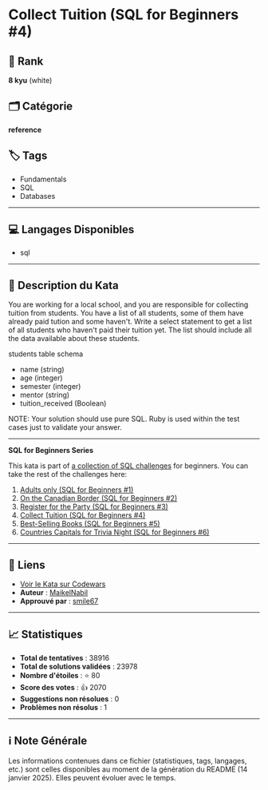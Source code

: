 # Collect Tuition (SQL for Beginners #4)

## 🏅 Rank
**8 kyu** (white)

## 🗂️ Catégorie
**reference**

## 🏷️ Tags
- Fundamentals
- SQL
- Databases

---

## 💻 Langages Disponibles
- sql

---

## 📜 Description du Kata

You are working for a local school, and you are responsible for collecting tuition from students. You have a list of all students, some of them have already paid tution and some haven't. 
Write a select statement to get a list of all students who haven't paid their tuition yet. The list should include all the data available about these students.

students table schema
- name (string)
- age (integer)
- semester (integer)
- mentor (string)
- tuition_received (Boolean)

NOTE: Your solution should use pure SQL. Ruby is used within the test cases just to validate your answer.

<hr />

**SQL for Beginners Series**

This kata is part of <a href="https://www.codewars.com/collections/sql-for-beginners">a collection of SQL challenges</a> for beginners. You can take the rest of the challenges here: 

1. [Adults only (SQL for Beginners #1)](https://www.codewars.com/kata/590a95eede09f87472000213)
2. [On the Canadian Border (SQL for Beginners #2)](https://www.codewars.com/kata/590ba881fe13cfdcc20001b4)
3. [Register for the Party (SQL for Beginners #3)](https://www.codewars.com/kata/590cc86f7557c0494000007e)
4. [Collect Tuition (SQL for Beginners #4)](https://www.codewars.com/kata/5910b0d378cc2ba91400000b)
5. [Best-Selling Books (SQL for Beginners #5)](https://www.codewars.com/kata/591127cbe8b9fb05bd00004b)
6. [Countries Capitals for Trivia Night (SQL for Beginners #6)](https://www.codewars.com/kata/5e5f09dc0a17be0023920f6f)

---

## 🔗 Liens
- [Voir le Kata sur Codewars](https://www.codewars.com/kata/5910b0d378cc2ba91400000b)
- **Auteur** : [MaikelNabil](https://www.codewars.com/users/MaikelNabil)
- **Approuvé par** : [smile67](https://www.codewars.com/users/smile67)

---

## 📈 Statistiques
- **Total de tentatives** : 38916
- **Total de solutions validées** : 23978
- **Nombre d'étoiles** : ⭐ 80
- **Score des votes** : 👍 2070
- **Suggestions non résolues** : 0
- **Problèmes non résolus** : 1

---

## ℹ️ Note Générale
Les informations contenues dans ce fichier (statistiques, tags, langages, etc.) sont celles disponibles au moment de la génération du README (14 janvier 2025). Elles peuvent évoluer avec le temps.
